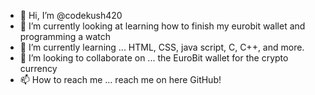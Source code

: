 - 👋 Hi, I’m @codekush420
- 👀 I’m currently looking at learning how to finish my eurobit wallet and programming a watch
- 🌱 I’m currently learning ... HTML, CSS, java script, C, C++, and more.
- 💞️ I’m looking to collaborate on ... the EuroBit wallet for the crypto currency
- 📫 How to reach me ... reach me on here GitHub!

<!---
codekush420/codekush420 is a ✨ special ✨ repository because its `README.md` (this file) appears on your GitHub profile.
You can click the Preview link to take a look at your changes.
--->

